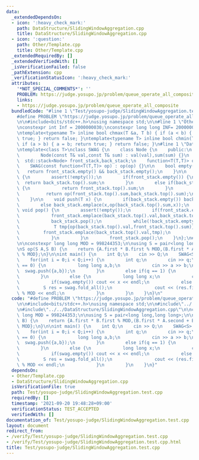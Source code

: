 ```yaml
---
data:
  _extendedDependsOn:
  - icon: ':heavy_check_mark:'
    path: DataStructure/SlidingWindowAggregation.cpp
    title: DataStructure/SlidingWindowAggregation.cpp
  - icon: ':question:'
    path: Other/Template.cpp
    title: Other/Template.cpp
  _extendedRequiredBy: []
  _extendedVerifiedWith: []
  _isVerificationFailed: false
  _pathExtension: cpp
  _verificationStatusIcon: ':heavy_check_mark:'
  attributes:
    '*NOT_SPECIAL_COMMENTS*': ''
    PROBLEM: https://judge.yosupo.jp/problem/queue_operate_all_composite
    links:
    - https://judge.yosupo.jp/problem/queue_operate_all_composite
  bundledCode: "#line 1 \"Test/yosupo-judge/SlidingWindowAggregation.test.cpp\"\n\
    #define PROBLEM \"https://judge.yosupo.jp/problem/queue_operate_all_composite\"\
    \n\n#include<bits/stdc++.h>\nusing namespace std;\n\n#line 1 \"Other/Template.cpp\"\
    \nconstexpr int Inf = 2000000030;\nconstexpr long long INF= 2000000000000000000;\n\
    \ntemplate<typename T> inline bool chmax(T &a, T b) { if (a < b) { a = b; return\
    \ true; } return false; }\ntemplate<typename T> inline bool chmin(T &a, T b) {\
    \ if (a > b) { a = b; return true; } return false; }\n#line 1 \"DataStructure/SlidingWindowAggregation.cpp\"\
    \ntemplate<class T>\nclass SWAG {\n    class Node {\n    public:\n        T val,sum;\n\
    \        Node(const T& val,const T& sum) : val(val),sum(sum) {}\n    };\n\n  \
    \  std::stack<Node> front_stack,back_stack;\n    function<T(T,T)> op;\n\npublic:\n\
    \    SWAG(const function<T(T,T)> op) : op(op) {}\n\n    bool empty() {\n     \
    \   return front_stack.empty() && back_stack.empty();\n    }\n\n    T fold_all()\
    \ {\n        assert(!empty());\n        if(front_stack.empty()) {\n          \
    \  return back_stack.top().sum;\n        }\n        else if(back_stack.empty())\
    \ {\n            return front_stack.top().sum;\n        }\n        else {\n  \
    \          return op(front_stack.top().sum,back_stack.top().sum);\n        }\n\
    \    }\n\n    void push(T x) {\n        if(back_stack.empty()) back_stack.emplace(x,x);\n\
    \        else back_stack.emplace(x,op(back_stack.top().sum,x));\n    }\n\n   \
    \ void pop() {\n        assert(!empty());\n        if(front_stack.empty()) {\n\
    \            front_stack.emplace(back_stack.top().val,back_stack.top().val);\n\
    \            back_stack.pop();\n            while(!back_stack.empty()) {\n   \
    \             T tmp{op(back_stack.top().val,front_stack.top().sum)};\n       \
    \         front_stack.emplace(back_stack.top().val,tmp);\n                back_stack.pop();\n\
    \            }\n        }\n        front_stack.pop();\n    }\n};\n#line 8 \"Test/yosupo-judge/SlidingWindowAggregation.test.cpp\"\
    \n\nconstexpr long long MOD = 998244353;\n\nusing S = pair<long long,long long>;\n\
    \nS op(S A,S B) {\n    return {A.first * B.first % MOD,(B.first * A.second + B.second)\
    \ % MOD};\n}\n\nint main() {\n    int Q;\n    cin >> Q;\n    SWAG<S> swag(op);\n\
    \    for(int i = 0;i < Q;i++) {\n        int q;\n        cin >> q;\n        if(q\
    \ == 0) {\n            long long a,b;\n            cin >> a >> b;\n          \
    \  swag.push({a,b});\n        }\n        else if(q == 1) {\n            swag.pop();\n\
    \        }\n        else {\n            long long x;\n            cin >> x;\n\
    \            if(swag.empty()) cout << x << endl;\n            else {\n       \
    \         S res = swag.fold_all();\n                cout << (res.first * x + res.second)\
    \ % MOD << endl;\n            }\n        }\n    }\n}\n"
  code: "#define PROBLEM \"https://judge.yosupo.jp/problem/queue_operate_all_composite\"\
    \n\n#include<bits/stdc++.h>\nusing namespace std;\n\n#include\"../../Other/Template.cpp\"\
    \n#include\"../../DataStructure/SlidingWindowAggregation.cpp\"\n\nconstexpr long\
    \ long MOD = 998244353;\n\nusing S = pair<long long,long long>;\n\nS op(S A,S\
    \ B) {\n    return {A.first * B.first % MOD,(B.first * A.second + B.second) %\
    \ MOD};\n}\n\nint main() {\n    int Q;\n    cin >> Q;\n    SWAG<S> swag(op);\n\
    \    for(int i = 0;i < Q;i++) {\n        int q;\n        cin >> q;\n        if(q\
    \ == 0) {\n            long long a,b;\n            cin >> a >> b;\n          \
    \  swag.push({a,b});\n        }\n        else if(q == 1) {\n            swag.pop();\n\
    \        }\n        else {\n            long long x;\n            cin >> x;\n\
    \            if(swag.empty()) cout << x << endl;\n            else {\n       \
    \         S res = swag.fold_all();\n                cout << (res.first * x + res.second)\
    \ % MOD << endl;\n            }\n        }\n    }\n}"
  dependsOn:
  - Other/Template.cpp
  - DataStructure/SlidingWindowAggregation.cpp
  isVerificationFile: true
  path: Test/yosupo-judge/SlidingWindowAggregation.test.cpp
  requiredBy: []
  timestamp: '2021-09-20 19:48:28+09:00'
  verificationStatus: TEST_ACCEPTED
  verifiedWith: []
documentation_of: Test/yosupo-judge/SlidingWindowAggregation.test.cpp
layout: document
redirect_from:
- /verify/Test/yosupo-judge/SlidingWindowAggregation.test.cpp
- /verify/Test/yosupo-judge/SlidingWindowAggregation.test.cpp.html
title: Test/yosupo-judge/SlidingWindowAggregation.test.cpp
---
```

